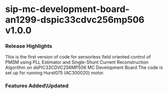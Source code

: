 # sip-mc-development-board-an1299-dspic33cdvc256mp506 v1.0.0
### Release Highlights
This is the first version of code for sensorless field oriented control of PMSM using PLL Estimator and Single-Shunt Current Reconstruction Algorithm  on dsPIC33CDVC256MP506 MC Development Board
The code is set up for running Hurst075 (AC300020) motor.



### Features Added\Updated




